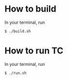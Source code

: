# How to build

In your terminal, run

```zsh
$ ./build.sh
```

# How to run TC

In your terminal, run

```zsh
$ ./run.sh
```

